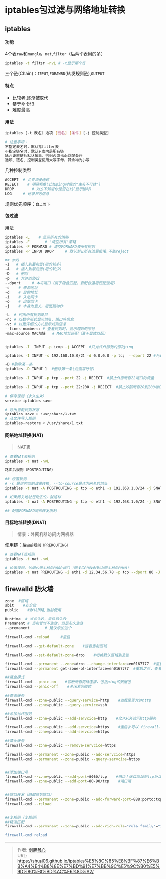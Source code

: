 # iptables包过滤与网络地址转换




## iptables

#### 功能

4个表`raw`和`mangle`，`nat`,`filter`（后两个表用的多）

```bash
iptables -t filter -nvL	# -t显示哪个表
```

三个链(Chain)：`INPUT`,`FORAWRD`(转发规则链),`OUTPUT`



#### 特点

- 比较老,逐渐被取代
- 基于命令行
- 难度最高

#### 用法

```bash
iptables [-t 表名] 选项 [链名] [条件] [-j 控制类型]

# 注意事项：
不指定表名时，默认指filter表
不指定链名时，默认只表内是所有链
除非设置链的默认策略。否则必须指向匹配条件
选项、链名、控制类型使用大写字母，其余均为小写

```

几种控制类型

```bash
ACCEPT  # 允许流量通过
REJECT    # 明确拒绝(比如ping时候的"主机不可达")
DROP        # 对方不知道你是否在线(显示超时)
LOG		# 记录日志信息
```



规则优先顺序：`自上而下`



#### 包过滤

用法

```bash
iptables -L    # 显示所有的策略
iptables -F       # "清空所有"策略
iptables -F FORWARD	# 清空FORWARD表所有规则
iptables -P INPUT DROP     # 默认禁止所有流量策略,不能reject

## 参数
-I   # 插入到最前面(用的较多)
-A   # 插入到最后面(用的较少)
-D	 # 删除
-p   # 允许的协议
--dport     # 本机端口（属于隐含匹配，要配合通用匹配使用）
-s    # 来源地址
-d	  # 目的地址
-i	  # 入站网卡
-o	  # 出站网卡
-j    # 本身为意义，后面跟动作

-L	# 列出所有规则条目
-n:	# 以数字形式显示地址、端口等信息
-v:	# 以更详细的方式显示规则信息
--lines-numbers: # 查看规则时，显示规则的序号
-mac-source MAC地址	# MAC地址匹配（属于显式匹配）


iptables -I  INPUT -p icmp -j ACCEPT  #只允许外部到内部的ping

iptables -I INPUT -s 192.168.10.0/24 -d 0.0.0.0 -p tcp  --dport 22 #允许来自某个网段的访问，端口为22

-D #删除某一条
iptables -D INPUT 1  #删除第一条(后面跟行号)

iptables -I INPUT -p tcp --port 22 -j REJECT  #禁止外部所有22端口的流量

iptables -I INPUT -p tcp --port 22:200 -j REJECT  #禁止外部所有20到200端口的流量

# 保存规则（永久生效）
service iptables save

# 导出当前规则状态
iptables-save > /usr/share/1.txt
# 从文件导入规则
iptables-restore < /usr/share/1.txt

```

 



#### 网络地址转换(NAT)

> NAT表



```bash
# 查看NAT表规则 
iptables -t nat -nvL

路由后规则（POSTROUTING）

## 设置规则
# -s 是给内网的谁做转换, --to-source是转为网关的地址
iptables -t nat -A POSTROUTING -p tcp -o eth1 -s 192.168.1.0/24 -j SNAT --to-source 12.34.56.78 

# 如果网关地址是动态的，就这样
iptables -t nat -A POSTROUTING -p tcp -o eth1 -s 192.168.1.0/24 -j SNAT --to-source -j MASQUERADE

## 配置FORWARD链的转发限制


```



#### 目标地址转换(DNAT)

> 情景：外网机器访问内网机器

使用链：`路由前规则（PREROUTING）`



```bash
# 查看NAT表规则 
iptables -t nat -nvL

# 设置规则，访问内网主机的8080端口（网关的80映射到内网主机的8080）
iptables -t nat PREROUTING -i eth1 -d 12.34.56.78 -p tcp --dport 80 -J DNAT --to-destination 192.168.1.1:8080
```









## firewalld 防火墙

```bash
zone  #区域
sbit    #安全位
public    #默认策略,当前使用
```



```bash
Runtime  # 当前生效，重启后失效
Premanent # 当前暂时不生效，但是永久生效
--premanent       # 建议添加这个

firewall-cmd -reload     #重启

firewall-cmd --get-default-zone    #查看当前区域

firewall-cmd --set-default-zone=drop    #切换默认区域到丢包

firewall-cmd --permanent --zone=drop --change-interface=en0167777  #重启之后，把这个网卡区域换为drop
firewall-cmd --permanent get-zone-of-interface=en0167777  #重启之后，查看

##紧急模式
firewall-cmd --panic-on    #切断所有网络连接，包括ping的数据包
firewall-cmd --panic-off    #关闭紧急模式

##查询服务
firewall-cmd --zone=public --query-service=http    #查看是否允许http
firewall-cmd --zone=public --query-service=ssh

##添加允许服务
firewall-cmd --zone=public --add-servcice=http    #允许从外访问http服务

firewall-cmd --zone=public --add-servcice=https    #重启才可以 firewall-cmd --reload
firewall-cmd --zone=public --add-servcice=https

##禁止服务
firewall-cmd --zone=public --remove-servcice=https

firewall-cmd --permanent --zone=public --add-servcice=https
firewall-cmd --permanent --zone=public --query-servcice=https    


##添加端口号
firewall-cmd --zone=public --add-port=8080/tcp    #把这个端口添加到tcp协议组，允许
firewall-cmd --zone=public --add-port=80-90/tcp    #端口端


##端口转发（隐藏原始端口）
firewall-cmd --permanent --zone=public --add-forward-port=888:porto:tcp:toport=22:toaddr=192.168.10.10    #转发888到22
firewall-cmd --reload


##复规则（复规则）
##精准匹配
firewall-cmd --permanent --zone=public --add-rich-rule="rule family"="ipv4" source address="192.168.10.0/24" service name="ssh" reject"

firewall-cmd reload

```













---

> 作者: [剑胆琴心](http://geoer.cn)  
> URL: https://shuai06.github.io/iptables%E5%8C%85%E8%BF%87%E6%BB%A4%E4%B8%8E%E7%BD%91%E7%BB%9C%E5%9C%B0%E5%9D%80%E8%BD%AC%E6%8D%A2/  

